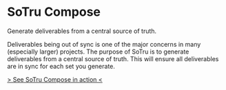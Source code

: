 # SoTru Compose
Generate deliverables from a central source of truth.

Deliverables being out of sync is one of the major concerns in many (especially larger) projects. The purpose of SoTru is to generate deliverables from a central source of truth. This will ensure all deliverables are in sync for each set you generate.

<a href="https://basdoodeman.github.io/SoTru/" target="_blank">&gt; See SoTru Compose in action &lt;</a>
